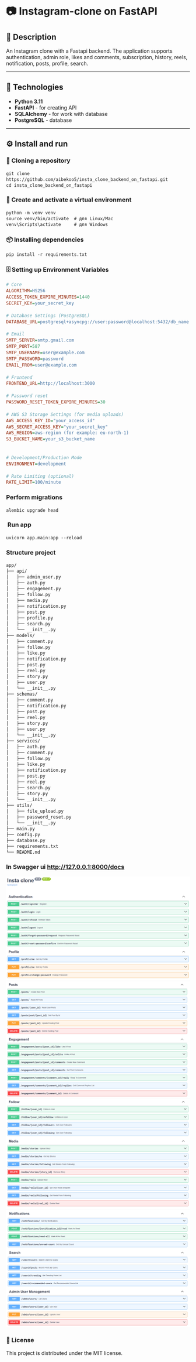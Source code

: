# 📷 Instagram-clone on FastAPI

## 📖 Description
An Instagram clone with a Fastapi backend. The application supports authentication, admin role, likes and comments, subscription, history, reels, notification, posts, profile, search.

---

## 🚀 Technologies
- **Python 3.11**
- **FastAPI** - for creating API
- **SQLAlchemy** - for work with database
- **PostgreSQL** - database

---

## ⚙️ Install and run

### 🔧 Cloning a repository
```commandline
git clone https://github.com/aibekoo5/insta_clone_backend_on_fastapi.git
cd insta_clone_backend_on_fastapi
```
### 🐍 Create and activate a virtual environment
```commandline
python -m venv venv
source venv/bin/activate  # для Linux/Mac
venv\Scripts\activate     # для Windows
```
### 📦 Installing dependencies
```commandline
pip install -r requirements.txt
```
### 🗄️ Setting up Environment Variables
```ini
# Core
ALGORITHM=HS256
ACCESS_TOKEN_EXPIRE_MINUTES=1440
SECRET_KEY=your_secret_key

# Database Settings (PostgreSQL)
DATABASE_URL=postgresql+asyncpg://user:password@localhost:5432/db_name

# Email
SMTP_SERVER=smtp.gmail.com
SMTP_PORT=587
SMTP_USERNAME=user@example.com
SMTP_PASSWORD=password
EMAIL_FROM=user@example.com

# Frontend
FRONTEND_URL=http://localhost:3000

# Password reset
PASSWORD_RESET_TOKEN_EXPIRE_MINUTES=30

# AWS S3 Storage Settings (for media uploads)
AWS_ACCESS_KEY_ID="your_access_id"
AWS_SECRET_ACCESS_KEY="your_secret_key"
AWS_REGION=aws-region (for example: eu-north-1)
S3_BUCKET_NAME=your_s3_bucket_name


# Development/Production Mode
ENVIRONMENT=development

# Rate Limiting (optional)
RATE_LIMIT=100/minute
```
### Perform migrations
```commandline
alembic upgrade head
```
### ️ Run app
```commandline
uvicorn app.main:app --reload
```
### Structure project
```commandline
app/
├── api/
│   ├── admin_user.py
│   ├── auth.py
│   ├── engagement.py
│   ├── follow.py
│   ├── media.py
│   ├── notification.py
│   ├── post.py
│   ├── profile.py
│   ├── search.py
│   └── __init__.py
├── models/
│   ├── comment.py 
│   ├── follow.py
│   ├── like.py
│   ├── notification.py
│   ├── post.py
│   ├── reel.py
│   ├── story.py
│   ├── user.py
│   └── __init__.py
├── schemas/
│   ├── comment.py       
│   ├── notification.py
│   ├── post.py
│   ├── reel.py
│   ├── story.py
│   ├── user.py
│   └── __init__.py
├── services/
│   ├── auth.py    
│   ├── comment.py
│   ├── follow.py
│   ├── like.py
│   ├── notification.py
│   ├── post.py
│   ├── reel.py
│   ├── search.py
│   ├── story.py
│   └── __init__.py
├── utils/
│   ├── file_upload.py      
│   ├── password_reset.py     
│   └── __init__.py
├── main.py       
├── config.py
├── database.py         
├── requirements.txt
└── README.md
```
### In Swagger ui http://127.0.0.1:8000/docs
![img.png](img.png)
![img_1.png](img_1.png)
![img_2.png](img_2.png)
![img_3.png](img_3.png)

### 📝 License
This project is distributed under the MIT license.